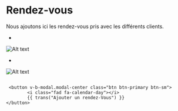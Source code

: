 # Rendez-vous

Nous ajoutons ici les rendez-vous pris avec les différents clients.

*

![Alt text](/public/rendez_vous.png)

*

![Alt text](/public/ajouter_rendez_vous.png)

```template

 <button v-b-modal.modal-center class="btn btn-primary btn-sm">
        <i class="fad fa-calendar-day"></i>
        {{ trans("Ajouter un rendez-Vous") }}
</button>


```
